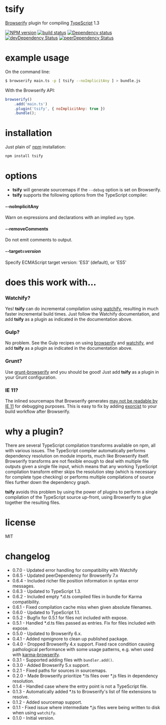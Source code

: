 # tsify

[Browserify](http://browserify.org/) plugin for compiling [TypeScript](http://www.typescriptlang.org/) 1.3

[![NPM version](https://badge.fury.io/js/tsify.png)](http://badge.fury.io/js/tsify)
[![build status](https://secure.travis-ci.org/smrq/tsify.png)](http://travis-ci.org/smrq/tsify)
[![Dependency status](https://david-dm.org/smrq/tsify.png)](https://david-dm.org/smrq/tsify) [![devDependency Status](https://david-dm.org/smrq/tsify/dev-status.png)](https://david-dm.org/smrq/tsify#info=devDependencies) [![peerDependency Status](https://david-dm.org/smrq/tsify/peer-status.png)](https://david-dm.org/smrq/tsify#info=peerDependencies)



# example usage

On the command line:

``` sh
$ browserify main.ts -p [ tsify --noImplicitAny ] > bundle.js
```

With the Browserify API:

``` js
browserify()
    .add('main.ts')
    .plugin('tsify', { noImplicitAny: true })
    .bundle();
```

# installation

Just plain ol' [npm](https://npmjs.org/) installation:

``` sh
npm install tsify
```

# options

* **tsify** will generate sourcemaps if the `--debug` option is set on Browserify.
* **tsify** supports the following options from the TypeScript compiler:

#### --noImplicitAny

Warn on expressions and declarations with an implied `any` type.

#### --removeComments

Do not emit comments to output.

#### --target=*version*

Specify ECMAScript target version: 'ES3' (default), or 'ES5'

# does this work with...

### Watchify?

Yes!  **tsify** can do incremental compilation using [watchify](//github.com/substack/watchify), resulting in much faster incremental build times.  Just follow the Watchify documentation, and add **tsify** as a plugin as indicated in the documentation above.

### Gulp?

No problem.  See the Gulp recipes on using [browserify](//github.com/gulpjs/gulp/blob/master/docs/recipes/browserify-uglify-sourcemap.md) and [watchify](//github.com/gulpjs/gulp/blob/master/docs/recipes/fast-browserify-builds-with-watchify.md), and add **tsify** as a plugin as indicated in the documentation above.

### Grunt?

Use [grunt-browserify](https://github.com/jmreidy/grunt-browserify) and you should be good!  Just add **tsify** as a plugin in your Grunt configuration.

### IE 11?

The inlined sourcemaps that Browserify generates [may not be readable by IE 11](//github.com/smrq/tsify/issues/19) for debugging purposes.  This is easy to fix by adding [exorcist](//github.com/thlorenz/exorcist) to your build workflow after Browserify.

# why a plugin?

There are several TypeScript compilation transforms available on npm, all with various issues.  The TypeScript compiler automatically performs dependency resolution on module imports, much like Browserify itself.  Browserify transforms are not flexible enough to deal with multiple file outputs given a single file input, which means that any working TypeScript compilation transform either skips the resolution step (which is necessary for complete type checking) or performs multiple compilations of source files further down the dependency graph.

**tsify** avoids this problem by using the power of plugins to perform a single compilation of the TypeScript source up-front, using Browserify to glue together the resulting files.

# license

MIT

# changelog

* 0.7.0 - Updated error handling for compatibility with Watchify
* 0.6.5 - Updated peerDependency for Browserify 7.x
* 0.6.4 - Included richer file position information in syntax error messages.
* 0.6.3 - Updated to TypeScript 1.3.
* 0.6.2 - Included empty *.d.ts compiled files in bundle for Karma compatibility.
* 0.6.1 - Fixed compilation cache miss when given absolute filenames.
* 0.6.0 - Updated to TypeScript 1.1.
* 0.5.2 - Bugfix for 0.5.1 for files not included with expose.
* 0.5.1 - Handled *.d.ts files passed as entries. Fix for files included with expose.
* 0.5.0 - Updated to Browserify 6.x.
* 0.4.1 - Added npmignore to clean up published package.
* 0.4.0 - Dropped Browserify 4.x support. Fixed race condition causing pathological performance with some usage patterns, e.g. when used with [karma-browserify](https://github.com/Nikku/karma-browserify).
* 0.3.1 - Supported adding files with `bundler.add()`.
* 0.3.0 - Added Browserify 5.x support.
* 0.2.1 - Fixed paths for sources in sourcemaps.
* 0.2.0 - Made Browserify prioritize *.ts files over *.js files in dependency resolution.
* 0.1.4 - Handled case where the entry point is not a TypeScript file.
* 0.1.3 - Automatically added *.ts to Browserify's list of file extensions to resolve.
* 0.1.2 - Added sourcemap support.
* 0.1.1 - Fixed issue where intermediate *.js files were being written to disk when using `watchify`.
* 0.1.0 - Initial version.
